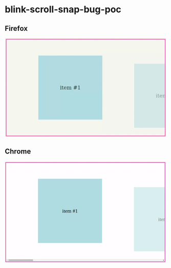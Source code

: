 # blink-scroll-snap-bug-poc

## Firefox

![firefox](./results/firefox_100.gif)

## Chrome

![chrome](./results/chrome_102.gif)
